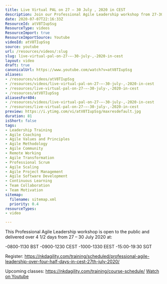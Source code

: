 ```yaml
---
title: Live Virtual PAL on 27 – 30 July , 2020 in CEST
description: Join our Professional Agile Leadership workshop from 27-30 July 2020! Enhance your skills in a live virtual format. Register now!
date: 2020-07-07T22:16:33Z
ResourceId: atV8TIupSsg
ResourceType: videos
ResourceImport: true
ResourceImportSource: Youtube
videoId: atV8TIupSsg
source: youtube
url: /resources/videos/:slug
slug: live-virtual-pal-on-27-–-30-july-,-2020-in-cest
layout: video
draft: true
canonicalUrl: https://www.youtube.com/watch?v=atV8TIupSsg
aliases:
- /resources/videos/atV8TIupSsg
- /resources/videos/live-virtual-pal-on-27-–-30-july-,-2020-in-cest
- /resources/live-virtual-pal-on-27-–-30-july-,-2020-in-cest
- /resources/atV8TIupSsg
aliasesFor404:
- /resources/videos/live-virtual-pal-on-27-–-30-july-,-2020-in-cest
- /resources/live-virtual-pal-on-27-–-30-july-,-2020-in-cest
preview: https://i.ytimg.com/vi/atV8TIupSsg/maxresdefault.jpg
duration: 81
isShort: false
tags:
- Leadership Training
- Agile Coaching
- Agile Values and Principles
- Agile Methodology
- Agile Community
- Remote Working
- Agile Transformation
- Professional Scrum
- Agile Scaling
- Agile Project Management
- Agile Software Development
- Continuous Learning
- Team Collaboration
- Team Motivation
sitemap:
  filename: sitemap.xml
  priority: 0.4
resourceTypes:
- video

---
```

 This Professional Agile Leadership workshop is open to the public and delivered over 4 1/2 days from  27 – 30 July 2020 at:

-0800-1130 BST
-0900-1230 CEST
-1000-1330 EEST
-15:00-19:30 SGT

Register: https://nkdagility.com/training/scheduled/professional-agile-leadership-over-four-half-days-in-cest-27th-july-2020/

Upcoming classes: https://nkdagility.com/training/course-schedule/ 
 [Watch on Youtube](https://www.youtube.com/watch?v=atV8TIupSsg)
